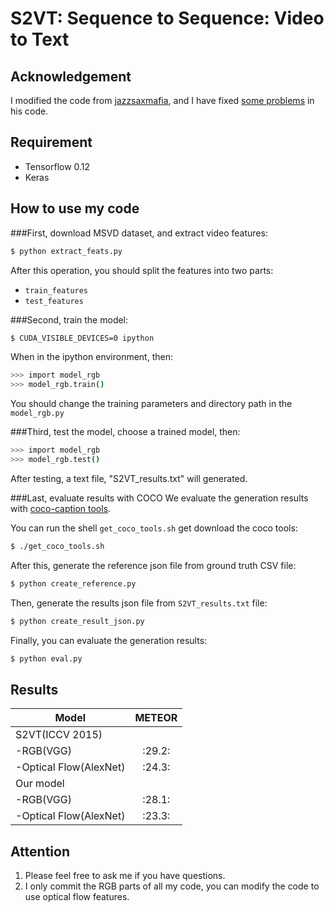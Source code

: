 # S2VT: Sequence to Sequence: Video to Text
## Acknowledgement
I modified the code from [jazzsaxmafia](https://github.com/jazzsaxmafia/video_to_sequence), and I have fixed [some problems](https://github.com/jazzsaxmafia/video_to_sequence/issues/9) in his code.

## Requirement
 - Tensorflow 0.12
 - Keras

## How to use my code

###First, download MSVD dataset, and extract video features:
```bash
$ python extract_feats.py
```
After this operation, you should split the features into two parts:
 - `train_features`
 - `test_features`

###Second, train the model:
```bash
$ CUDA_VISIBLE_DEVICES=0 ipython
```
When in the ipython environment, then:
```bash
>>> import model_rgb
>>> model_rgb.train()
```
You should change the training parameters and directory path in the `model_rgb.py`

###Third, test the model, choose a trained model, then:
```bash
>>> import model_rgb
>>> model_rgb.test()
```
After testing, a text file, "S2VT_results.txt" will generated.

###Last, evaluate results with COCO
We evaluate the generation results with [coco-caption tools](https://github.com/tylin/coco-caption).

You can run the shell `get_coco_tools.sh` get download the coco tools:
```bash
$ ./get_coco_tools.sh
```
After this, generate the reference json file from ground truth CSV file:
```bash
$ python create_reference.py 
```
Then, generate the results json file from `S2VT_results.txt` file:
```bash
$ python create_result_json.py
```
Finally, you can evaluate the generation results:
```bash
$ python eval.py
```

## Results
|Model|METEOR|
|---|:---:|
|S2VT(ICCV 2015)||
|-RGB(VGG)|:29.2:|
|-Optical Flow(AlexNet)|:24.3:|
|Our model||
|-RGB(VGG)|:28.1:|
|-Optical Flow(AlexNet)|:23.3:|

## Attention
1. Please feel free to ask me if you have questions.
2. I only commit the RGB parts of all my code, you can modify the code to use optical flow features.
